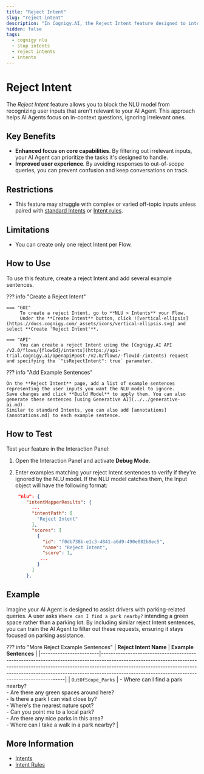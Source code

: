 ```yaml
---
title: "Reject Intent" 
slug: "reject-intent" 
description: "In Cognigy.AI, the Reject Intent feature designed to intentionally prevent the NLU model from recognizing certain user inputs that are outside the intended scope of the AI Agent."
hidden: false
tags:
  - cognigy nlu
  - stop intents
  - reject intents
  - intents
---
```


# Reject Intent

The *Reject Intent* feature allows you to block the NLU model from recognizing user inputs that aren't relevant to your AI Agent.
This approach helps AI Agents focus on in-context questions, ignoring irrelevant ones.

## Key Benefits

- **Enhanced focus on core capabilities**. By filtering out irrelevant inputs, your AI Agent can prioritize the tasks it's designed to handle.
- **Improved user experience**. By avoiding responses to out-of-scope queries, you can prevent confusion and keep conversations on track.

## Restrictions

- This feature may struggle with complex or varied off-topic inputs unless paired with [standard Intents](overview.md) or [Intent rules](rules.md).

## Limitations

- You can create only one reject Intent per Flow.

## How to Use

To use this feature, create a reject Intent and add several example sentences.

??? info "Create a Reject Intent"

    === "GUI"
         To create a reject Intent, go to **NLU > Intents** your Flow.
         Under the **Create Intent** button, click ![vertical-ellipsis](https://docs.cognigy.com/_assets/icons/vertical-ellipsis.svg) and select **Create 'Reject Intent'**. 
    
    === "API"
         You can create a reject Intent using the [Cognigy.AI API /v2.0/flows/{flowId}/intents](https://api-trial.cognigy.ai/openapi#post-/v2.0/flows/-flowId-/intents) request and specifying the `"isRejectIntent": true` parameter.

??? info "Add Example Sentences"

    On the **Reject Intent** page, add a list of example sentences representing the user inputs you want the NLU model to ignore.
    Save changes and click **Build Model** to apply them. You can also generate these sentences [using Generative AI](../../generative-ai.md).
    Similar to standard Intents, you can also add [annotations](annotations.md) to each example sentence.

## How to Test

Test your feature in the Interaction Panel:

1. Open the Interaction Panel and activate **Debug Mode**. 
2. Enter examples matching your reject Intent sentences to verify if they're ignored by the NLU model. If the NLU model catches them, the Input object will have the following format:

    ```json
     "nlu": {
        "intentMapperResults": {
          ...
          "intentPath": [
            "Reject Intent"
          ],
          "scores": [
            {
              "id": "f0db738b-e1c3-4841-a6d9-490e082b8ec5",
              "name": "Reject Intent",
              "score": 1,
             ... 
            }
          ]
        },
    ```

## Example

Imagine your AI Agent is designed to assist drivers with parking-related queries.
A user asks `Where can I find a park nearby?` intending a green space rather than a parking lot.
By including similar reject Intent sentences, you can train the AI Agent to filter out these requests, ensuring it stays focused on parking assistance.

??? info "More Reject Example Sentences"
    | **Reject Intent Name** | **Example Sentences**                                                                                                                                                                                                                                                                                   |
    |------------------------|---------------------------------------------------------------------------------------------------------------------------------------------------------------------------------------------------------------------------------------------------------------------------------------------------------|
    | `OutOfScope_Parks`     | - Where can I find a park nearby?<br>- Are there any green spaces around here? <br>- Is there a park I can visit close by? <br>- Where's the nearest nature spot? <br>- Can you point me to a local park? <br>- Are there any nice parks in this area?  <br>- Where can I take a walk in a park nearby? |

## More Information

- [Intents](overview.md)
- [Intent Rules](rules.md)